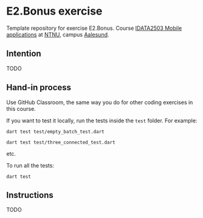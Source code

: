 # E2.Bonus exercise

Template repository for exercise E2.Bonus.
Course [IDATA2503 Mobile applications](https://www.ntnu.edu/studies/courses/IDATA2503) at [NTNU](https://ntnu.edu),
campus [Aalesund](https://www.ntnu.edu/alesund).

## Intention

TODO

## Hand-in process

Use GitHub Classroom, the same way you do for other coding exercises in this course.

If you want to test it locally, run the tests inside the `test` folder. For example:

`dart test test/empty_batch_test.dart`

`dart test test/three_connected_test.dart`

etc.

To run all the tests:

`dart test`

## Instructions

TODO